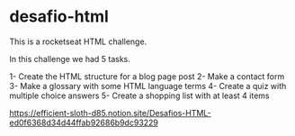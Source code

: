 # desafio-html
This is a rocketseat HTML challenge. 

In this challenge we had 5 tasks.

1- Create the HTML structure for a blog page post
2- Make a contact form
3- Make a glossary with some HTML language terms
4- Create a quiz with multiple choice answers
5- Create a shopping list with at least 4 items

https://efficient-sloth-d85.notion.site/Desafios-HTML-ed0f6368d34d44ffab92686b9dc93229
